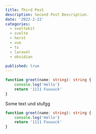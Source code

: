 ```yaml
---
title: Third Post
description: Second Post Description.
date: '2022-2-22'
categories:
  - sveltekit
  - svelte
  - horst
  - vue
  - ts
  - laravel
  - obsidian
  
published: true
---
```

<script>
import Counter from './Counter.svelte';
</script>

```ts routes/bla/+page.ts
function greet(name: string): string {
    console.log('Hello')
    return '1111 Fuuuuck'
}
```
Some text und stufgg

<Counter />

```ts
function greet(name: string): string {
    console.log('Hello')
    return '1111 Fuuuuck'
}
```

